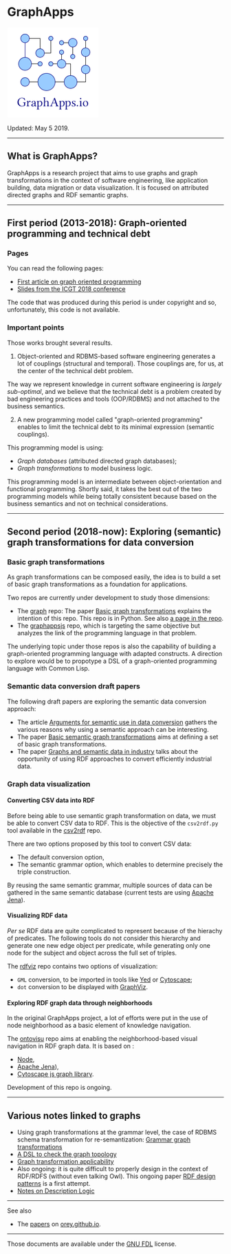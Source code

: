 # GraphApps

![GraphApps.io](logo-graphapps-io.png "GraphApps.io")

Updated: May 5 2019.

----

## What is GraphApps?

GraphApps is a research project that aims to use graphs and graph transformations in the context of software engineering, like application building, data migration or data visualization. It is focused on attributed directed graphs and RDF semantic graphs.

----

## First period (2013-2018): Graph-oriented programming and technical debt

### Pages

You can read the following pages:

  * [First article on graph oriented programming](https://orey.github.io/papers/graph/first-article/)
  * [Slides from the ICGT 2018 conference](https://orey.github.io/papers/graph/staf-icgt2018/)
  
The code that was produced during this period is under copyright and so, unfortunately, this code is not available.

### Important points

Those works brought several results.

1. Object-oriented and RDBMS-based software engineering generates a lot of couplings (structural and temporal). Those couplings are, for us, at the center of the technical debt problem.

The way we represent knowledge in current software engineering is *largely sub-optimal*, and we believe that the technical debt is a problem created by bad engineering practices and tools (OOP/RDBMS) and not attached to the business semantics.

2. A new programming model called "graph-oriented programming" enables to limit the technical debt to its minimal expression (semantic couplings).

This programming model is using:

  * *Graph databases* (attributed directed graph databases);
  * *Graph transformations* to model business logic.

This programming model is an intermediate between object-orientation and functional programming. Shortly said, it takes the best out of the two programming models while being totally consistent because based on the business semantics and not on technical considerations.

----

## Second period (2018-now): Exploring (semantic) graph transformations for data conversion

### Basic graph transformations

As graph transformations can be composed easily, the idea is to build a set of basic graph transformations as a foundation for applications.

Two repos are currently under development to study those dimensions:

  * The [graph](https://github.com/orey/graph) repo: The paper [Basic graph transformations](basic-graph-transformations.md) explains the intention of this repo. This repo is in Python. See also [a page in the repo](https://github.com/orey/graph/blob/master/graph_transformations/README.md).
  * The [graphappsjs](https://github.com/orey/graphappsjs) repo, which is targeting the same objective but analyzes the link of the programming language in that problem.
  
  The underlying topic under those repos is also the capability of building a graph-oriented programming language with adapted constructs. A direction to explore would be to propotype a DSL of a graph-oriented programming language with Common Lisp.

### Semantic data conversion draft papers

The following draft papers are exploring the semantic data conversion approach:

  * The article [Arguments for semantic use in data conversion](arguments_semantic.md "arguments") gathers the various reasons why using a semantic approach can be interesting.
  * The paper [Basic semantic graph transformations](basic-semantic-graph-transformations.md) aims at defining a set of basic graph transformations.
  * The paper [Graphs and semantic data in industry](industry-data.md) talks about the opportunity of using RDF approaches to convert efficiently industrial data.


### Graph data visualization

#### Converting CSV data into RDF

Before being able to use semantic graph transformation on data, we must be able to convert CSV data to RDF. This is the objective of the `csv2rdf.py` tool available in the [csv2rdf](https://github.com/orey/csv2rdf) repo.

There are two options proposed by this tool to convert CSV data:

  * The default conversion option,
  * The semantic grammar option, which enables to determine precisely the triple construction.
  
By reusing the same semantic grammar, multiple sources of data can be gathered in the same semantic database (current tests are using [Apache Jena](http://jena.apache.org/)).

#### Visualizing RDF data

*Per se* RDF data are quite complicated to represent because of the hierachy of predicates. The following tools do not consider this hierarchy and generate one new edge object per predicate, while generating only one node for the subject and object across the full set of triples.

The [rdfviz](https://github.com/orey/rdfviz) repo contains two options of visualization:

  * `GML` conversion, to be imported in tools like [Yed](https://www.yworks.com/products/yed) or [Cytoscape](https://cytoscape.org/);
  * `dot` conversion to be displayed with [GraphViz](http://graphviz.org/).

#### Exploring RDF graph data through neighborhoods

In the original GraphApps project, a lot of efforts were put in the use of node neighborhood as a basic element of knowledge navigation.

The [ontovisu](https://github.com/orey/ontovisu) repo aims at enabling the neighborhood-based visual navigation in RDF graph data. It is based on :

  * [Node](https://nodejs.org/en/),
  * [Apache Jena](http://jena.apache.org/)),
  * [Cytoscape js graph library](https://js.cytoscape.org/).
  
Development of this repo is ongoing.

----

## Various notes linked to graphs

  * Using graph transformations at the grammar level, the case of RDBMS schema transformation for re-semantization: [Grammar graph transformations](grammar-graph-transformation.md)
  * [A DSL to check the graph topology](DSL-for-graph-topology-checks.md)
  * [Graph transformation applicability](graph-transformation-applicability.md)
  * Also ongoing: it is quite difficult to properly design in the context of RDF/RDFS (without even talking Owl). This ongoing paper [RDF design patterns](rdf-design-patterns.md) is a first attempt.
  * [Notes on Description Logic](notes-dl.md)

----

See also

  * The [papers](https://orey.github.io/papers) on [orey.github.io](https://orey.github.io).

----

Those documents are available under the [GNU FDL](GNU_FDL.md) license.

